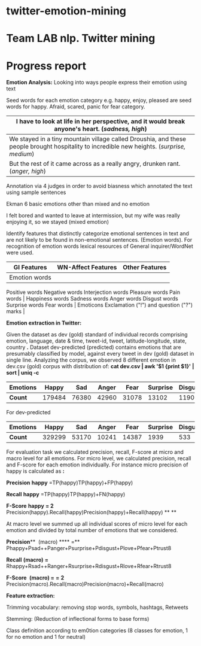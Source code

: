 # twitter-emotion-mining

# Team LAB nlp. Twitter mining

# Progress report

**Emotion Analysis:** Looking into ways people express their emotion using text

Seed words for each emotion category e.g. happy, enjoy, pleased are seed words for happy. Afraid, scared, panic for fear category.

| I have to look at life in her perspective, and it would break anyone&#39;s heart.  (_sadness, high_) |
| --- |
| We stayed in a tiny mountain village called Droushia, and these people brought hospitality to incredible new heights. (_surprise, medium_) |
| But the rest of it came across as a really angry, drunken rant. (_anger, high_) |

Annotation via 4 judges in order to avoid biasness which annotated the text using sample sentences

Ekman 6 basic emotions other than mixed and no emotion

I felt bored and wanted to leave at intermission, but my wife was really enjoying it, so we stayed (mixed emotion)

Identify features that distinctly categorize emotional sentences in text and are not likely to be found in non-emotional sentences. (Emotion words). For recognition of emotion words lexical resources of General inquirer/WordNet were used.

| GI Features | WN-Affect Features | Other Features |
| --- | --- | --- |
| Emotion words
Positive words
Negative words
Interjection words
Pleasure words
Pain words | Happiness words
Sadness words
Anger words
Disgust words
Surprise words
Fear words | Emoticons
Exclamation (&quot;!&quot;) and
question (&quot;?&quot;) marks |

**Emotion extraction in Twitter:**

Given the dataset as dev (gold) standard of individual records comprising emotion, language, date &amp; time, tweet-id, tweet, latitude-longitude, state, country **.**
Dataset dev-predicted (predicted) contains emotions that are presumably classified by model, against every tweet in dev (gold) dataset in single line.
Analyzing the corpus, we observed 8 different emotion in dev.csv (gold) corpus with distribution of:
**cat dev.csv | awk &#39;$1 {print $1}&#39; | sort | uniq -c**

| **Emotions** | Happy | Sad | Anger | Fear | Surprise | Disgust | Trust | Love |
| --- | --- | --- | --- | --- | --- | --- | --- | --- |
| **Count** | 179484 | 76380 | 42960 | 31078 | 13102 | 1190 | 757 | 66128 |

For dev-predicted

| **Emotions** | Happy | Sad | Anger | Fear | Surprise | Disgust | Trust | Love |
| --- | --- | --- | --- | --- | --- | --- | --- | --- |
| **Count** | 329299 | 53170 | 10241 | 14387 | 1939 | 533 | 1050 | 460 |

For evaluation task we calculated precision, recall, F-score at micro and macro level for all emotions. For micro level, we calculated precision, recall and F-score for each emotion individually.
For instance micro precision of happy is calculated as **:**

**Precision**  **­happy** ­=TP(happy)TP(happy)+FP(happy)

**Recall**  **­happy** ­=TP(happy)TP(happy)+FN(happy)

**­F-Score**  **­happy**  **­= 2** Precision(happy).Recall(happy)Precision(happy)+Recall(happy) ** **

At macro level we summed up all individual scores of micro level for each emotion and divided by total number of emotions that we considered.

**Precision**** ­ (macro) **** =** Phappy+Psad++Panger+Psurprise+Pdisgust+Plove+Pfear+Ptrust8

**Recall** **(macro)**  **­=** Rhappy+Rsad++Ranger+Rsurprise+Rdisgust+Rlove+Rfear+Rtrust8

**F-Score** **­ (macro) =**  **­=**  **2** Precision(macro).Recall(macro)Precision(macro)+Recall(macro)

**Feature extraction:**

Trimming vocabulary: removing stop words, symbols, hashtags, Retweets

Stemming:  (Reduction of inflectional forms to base forms)

Class definition according to em0tion categories
 (8 classes for emotion, 1 for no emotion and 1 for neutral)